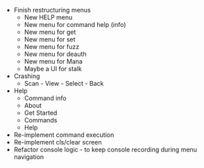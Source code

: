 * Finish restructuring menus
    * New HELP menu
    * New menu for command help (info)
    * New menu for get
    * New menu for set
    * New menu for fuzz
    * New menu for deauth
    * New menu for Mana
    * Maybe a UI for stalk
* Crashing
    * Scan - View - Select - Back
* Help
    * Command info
    * About
    * Get Started
    * Commands
    * Help
* Re-implement command execution
* Re-implement cls/clear screen
* Refactor console logic - to keep console recording during menu navigation
